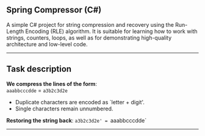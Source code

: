## Spring Compressor (C#)

A simple C# project for string compression and recovery using the Run-Length Encoding (RLE) algorithm. It is suitable for learning how to work with strings, counters, loops, as well as for demonstrating high-quality architecture and low-level code.

---

## Task description

**We compress the lines of the form**:  
`aaabbcccdde` = `a3b2c3d2e`  
- Duplicate characters are encoded as `letter + digit'.
- Single characters remain unnumbered.

**Restoring the string back**:
`a3b2c3d2e' = `aaabbcccdde`

---
